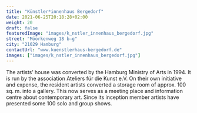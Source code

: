 ```yaml
---
title: "Künstler*innenhaus Bergedorf"
date: 2021-06-25T20:18:28+02:00
weight: 20
draft: false
featuredImage: "images/k_nstler_innenhaus_bergedorf.jpg"
street: "Möörkenweg 18 b–g"
city: "21029 Hamburg"
contactUrl: "www.kuenstlerhaus-bergedorf.de"
images: ["images/k_nstler_innenhaus_bergedorf.jpg"]
---
```


The artists’ house was converted by the Hamburg Ministry of Arts in
1994. It is run by the association Ateliers für die Kunst e.V. On their own
initiative and expense, the resident artists converted a storage room of
approx. 100 sq. m. into a gallery. This now serves as a meeting place and
information centre about contemporary art. Since its inception member
artists have presented some 100 solo and group shows.
